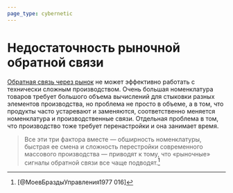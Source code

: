 ```yaml
---
page_type: cybernetic
---
```

# Недостаточность рыночной обратной связи

[Обратная связь через рынок]([[20230206094749]]) не может эффективно работать с технически сложным производством. Очень большая номенклатура товаров требует большого объема вычислений для стыковки разных элементов производства, но проблема не просто в объеме, а в том, что продукты часто устаревают и заменяются, соответственно меняется номенклатура и производственные связи. Отдельная проблема в том, что производство тоже требует перенастройки и она занимает время.

> Все эти три фактора вместе — обширность номенклатуры, быстрая ее смена и сложность перестройки современного массового производства — приводят к тому, что «рыночные» сигналы обратной связи все чаще подводят.[^1]

[^1]:  [@МоевБраздыУправления1977 016]